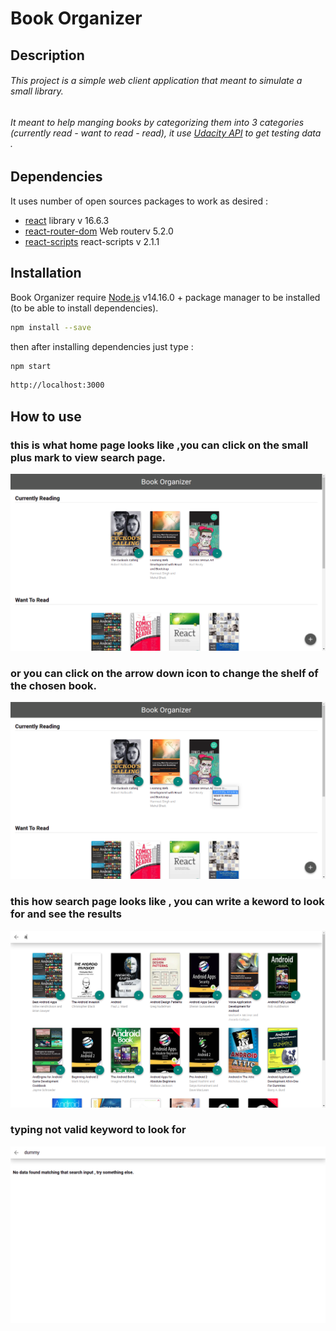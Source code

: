 # Book Organizer 
## Description
###### This project is a simple web client application that meant to simulate a small library.
###### It meant to help manging books by categorizing them into 3 categories (currently read - want to read - read), it use [Udacity API](https://reactnd-books-api.udacity.com) to get testing data .
## Dependencies 
It uses number of open sources packages to work as desired :
- [react](https://reactjs.org/) library v 16.6.3 
- [react-router-dom](https://reactrouter.com/) Web routerv 5.2.0
- [react-scripts](https://www.npmjs.com/package/react-scripts) react-scripts v 2.1.1 

## Installation
Book Organizer  require [Node.js](https://nodejs.org/en/) v14.16.0 + package manager to be installed 
(to be able to install dependencies).
```sh
npm install --save
```
then after installing dependencies just type :
```sh
npm start
```
```sh
http://localhost:3000 
``` 
## How to use

### this is what home page looks like ,you can click on the small plus mark  to view search page. 

![alt Home page ](https://raw.githubusercontent.com/mosamy9621/BookOrganizer/master/blob/home-page.png)


### or you can click on the arrow down icon to change the shelf of the chosen book.

![alt Home page with shelf menue](https://raw.githubusercontent.com/mosamy9621/BookOrganizer/master/blob/home-page-shelf.png) 

### this how search page looks like , you can write a keword to look for and see the results

![alt search page with valid results](https://raw.githubusercontent.com/mosamy9621/BookOrganizer/master/blob/search-page-result.png) 

### typing not valid keyword to look for

![alt search no results](https://raw.githubusercontent.com/mosamy9621/BookOrganizer/master/blob/search-page-no-result.png) 

